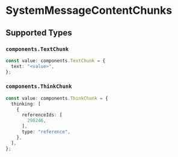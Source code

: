 # SystemMessageContentChunks


## Supported Types

### `components.TextChunk`

```typescript
const value: components.TextChunk = {
  text: "<value>",
};
```

### `components.ThinkChunk`

```typescript
const value: components.ThinkChunk = {
  thinking: [
    {
      referenceIds: [
        298246,
      ],
      type: "reference",
    },
  ],
};
```

